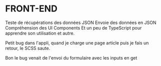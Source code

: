 # FRONT-END
Teste de récupérations des données JSON
Envoie des données en JSON
Compréhension des UI Components
Et un peu de TypeScript pour apprendre son utilisation et autre.


Petit bug dans l'appli, quand je charge une page article puis je fais un retour, le SCSS saute.

Bon le bug venait de l'envoi du formulaire avec les inputs en get
